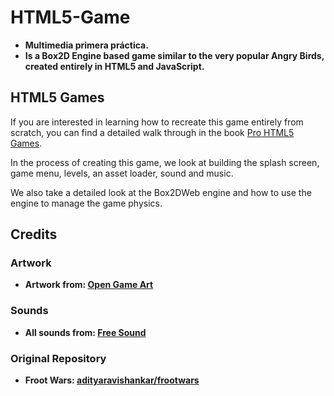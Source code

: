 # HTML5-Game 
* __Multimedia primera práctica.__
* __Is a Box2D Engine based game similar to the very popular Angry Birds, created entirely in HTML5 and JavaScript.__

## HTML5 Games
If you are interested in learning how to recreate this game entirely from scratch, you can find a detailed walk through in the book [Pro HTML5 Games](http://www.adityaravishankar.com/pro-html5-games/).

In the process of creating this game, we look at building the splash screen, game menu, levels, an asset loader, sound and music.

We also take a detailed look at the Box2DWeb engine and how to use the engine to manage the game physics.

## Credits
### Artwork
* __Artwork from: [Open Game Art](opengameart.org)__

### Sounds
* __All sounds from: [Free Sound](http://www.freesound.org/)__

### Original Repository
* __Froot Wars: [adityaravishankar/frootwars](https://github.com/adityaravishankar/frootwars)__
